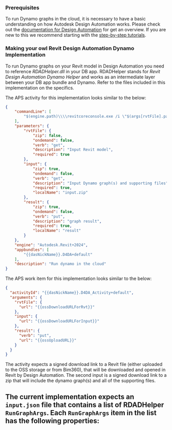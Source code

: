### Prerequisites

To run Dynamo graphs in the cloud, it is necessary to have a basic understanding on how Autodesk Design Automation works. Please check out the [documentation for Design Automation](https://aps.autodesk.com/en/docs/design-automation/v3/developers_guide/overview/) for get an overview. If you are new to this we recommend starting with the [step-by-step tutorials](https://aps.autodesk.com/en/docs/design-automation/v3/tutorials/revit/about_this_tutorial/).


### Making your owl Revit Design Automation Dynamo Implementation

To run Dynamo graphs on your Revit model in Design Automation you need to reference *RDADHelper.dll* in your DB app. RDADHelper stands for *Revit Design Automation Dynamo Helper* and works as an intermediate layer between your DB app bundle and Dynamo. Refer to the files included in this implementation on the specifics.

The APS activity for this implementation looks similar to the below:
```json
{
    "commandLine": [
        "$(engine.path)\\\\revitcoreconsole.exe /i \"$(args[rvtFile].path)\" /al \"$(appbundles[D4DA].path)\""
    ],
    "parameters": {
        "rvtFile": {
            "zip": false,
            "ondemand": false,
            "verb": "get",
            "description": "Input Revit model",
            "required": true
        },
        "input": {
            "zip": true,
            "ondemand": false,
            "verb": "get",
            "description": "Input Dynamo graph(s) and supporting files",
            "required": true,
            "localName": "input.zip"
        },
        "result": {
            "zip": true,
            "ondemand": false,
            "verb": "put",
            "description": "graph result",
            "required": true,
            "localName": "result"
        }
    },
    "engine": "Autodesk.Revit+2024",
    "appbundles": [
        "{{dasNickName}}.D4DA+default"
    ],
    "description": "Run dynamo in the cloud"
}
```

The APS work item for this implementation looks similar to the below:
```json
{
  "activityId": "{{dasNickName}}.D4DA_Activity+default",
  "arguments": {
    "rvtFile": {
      "url": "{{ossDownloadURLForRvt}}"
    },
    "input": {
      "url": "{{ossDownloadURLForInput}}"
    },
    "result": {
      "verb": "put",
      "url": "{{ossUploadURL}}"
    }
  }
}
```

The activity expects a signed download link to a Revit file (either uploaded to the OSS storage or from Bim360), that will be downloaded and opened in Revit by Design Automation. The second input is a signed download link to a zip that will include the dynamo graph(s) and all of the supporting files.

The current implementation expects an `input.json` file that contains a list of RDADHelper `RunGraphArgs`. Each `RunGraphArgs` item in the list has the following properties:
- 
